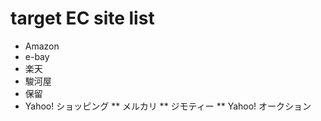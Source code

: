 # target EC site list
* Amazon
* e-bay
* 楽天
* 駿河屋
* 保留
* Yahoo! ショッピング
** メルカリ
** ジモティー
** Yahoo! オークション
